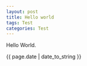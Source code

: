 ```yaml
---
layout: post
title: Hello world
tags: Test
categories: Test
---
```


Hello World.

{{ page.date | date_to_string }}
